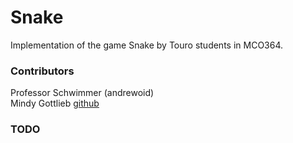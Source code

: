 # Snake
Implementation of the game Snake by Touro students in MCO364.

### Contributors
Professor Schwimmer (andrewoid)  
Mindy Gottlieb [github](https://github.com/Mindy712)

### TODO

